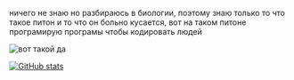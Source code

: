<!---# Всем привет я супер крутой аниме програмист
-![привет](https://tenor.com/ru/view/wonder-egg-priority-gif-25105368.gif)

-![пон](https://tenor.com/ru/view/rainbow-bar-divider-rainbow-gradient-colorful-gif-17953023.gif)--->

ничего не знаю но разбираюсь в биологии, поэтому знаю только то что такое питон и то что он больно кусается, вот на таком питоне програмирую програмы чтобы кодировать людей


![вот такой да](https://tenor.com/ru/view/asuna-sword-art-online-anime-kirito-smile-gif-15400005.gif)


[![GitHub stats](https://github-readme-stats.vercel.app/api?username=nockiee)](https://github.com/anuraghazra/github-readme-stats)

